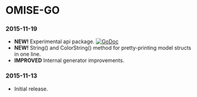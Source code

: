 # OMISE-GO

### 2015-11-19

* **NEW!** Experimental api package. [![GoDoc](https://godoc.org/github.com/omise/omise-go/api?status.svg)](https://godoc.org/github.com/omise/omise-go/api)
* **NEW!** String() and ColorString() method for pretty-printing model structs in one line.
* **IMPROVED** Internal generator improvements.

### 2015-11-13

* Initial release.

